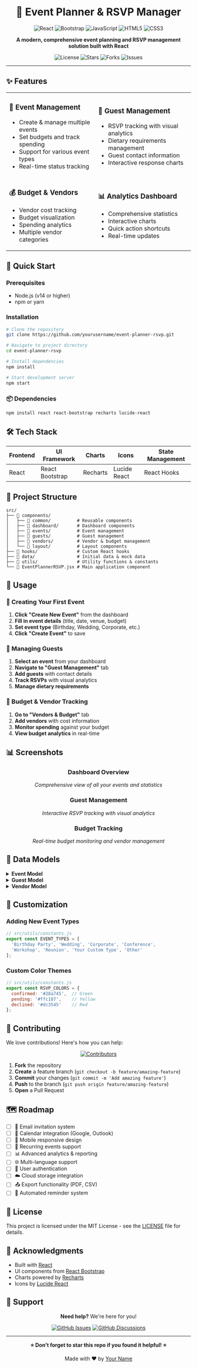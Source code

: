 <div align="center">

# 🎉 Event Planner & RSVP Manager

<p align="center">
  <img src="https://img.shields.io/badge/React-20232A?style=for-the-badge&logo=react&logoColor=61DAFB" alt="React" />
  <img src="https://img.shields.io/badge/Bootstrap-563D7C?style=for-the-badge&logo=bootstrap&logoColor=white" alt="Bootstrap" />
  <img src="https://img.shields.io/badge/JavaScript-F7DF1E?style=for-the-badge&logo=javascript&logoColor=black" alt="JavaScript" />
  <img src="https://img.shields.io/badge/HTML5-E34F26?style=for-the-badge&logo=html5&logoColor=white" alt="HTML5" />
  <img src="https://img.shields.io/badge/CSS3-1572B6?style=for-the-badge&logo=css3&logoColor=white" alt="CSS3" />
</p>

<p align="center">
  <strong>A modern, comprehensive event planning and RSVP management solution built with React</strong>
</p>

<p align="center">
  <img src="https://img.shields.io/github/license/yourusername/event-planner-rsvp?style=flat-square" alt="License" />
  <img src="https://img.shields.io/github/stars/yourusername/event-planner-rsvp?style=flat-square" alt="Stars" />
  <img src="https://img.shields.io/github/forks/yourusername/event-planner-rsvp?style=flat-square" alt="Forks" />
  <img src="https://img.shields.io/github/issues/yourusername/event-planner-rsvp?style=flat-square" alt="Issues" />
</p>

---

</div>

## ✨ Features

<table>
  <tr>
    <td>
      <h3>📅 Event Management</h3>
      <ul>
        <li>Create & manage multiple events</li>
        <li>Set budgets and track spending</li>
        <li>Support for various event types</li>
        <li>Real-time status tracking</li>
      </ul>
    </td>
    <td>
      <h3>👥 Guest Management</h3>
      <ul>
        <li>RSVP tracking with visual analytics</li>
        <li>Dietary requirements management</li>
        <li>Guest contact information</li>
        <li>Interactive response charts</li>
      </ul>
    </td>
  </tr>
  <tr>
    <td>
      <h3>💰 Budget & Vendors</h3>
      <ul>
        <li>Vendor cost tracking</li>
        <li>Budget visualization</li>
        <li>Spending analytics</li>
        <li>Multiple vendor categories</li>
      </ul>
    </td>
    <td>
      <h3>📊 Analytics Dashboard</h3>
      <ul>
        <li>Comprehensive statistics</li>
        <li>Interactive charts</li>
        <li>Quick action shortcuts</li>
        <li>Real-time updates</li>
      </ul>
    </td>
  </tr>
</table>

## 🚀 Quick Start

### Prerequisites

- Node.js (v14 or higher)
- npm or yarn

### Installation

```bash
# Clone the repository
git clone https://github.com/yourusername/event-planner-rsvp.git

# Navigate to project directory
cd event-planner-rsvp

# Install dependencies
npm install

# Start development server
npm start
```

### 📦 Dependencies

```bash
npm install react react-bootstrap recharts lucide-react
```

## 🛠️ Tech Stack

<div align="center">

| Frontend | UI Framework | Charts | Icons | State Management |
|----------|-------------|---------|-------|------------------|
| React | React Bootstrap | Recharts | Lucide React | React Hooks |

</div>

## 📁 Project Structure

```
src/
├── 📂 components/
│   ├── 📂 common/          # Reusable components
│   ├── 📂 dashboard/       # Dashboard components
│   ├── 📂 events/          # Event management
│   ├── 📂 guests/          # Guest management
│   ├── 📂 vendors/         # Vendor & budget management
│   └── 📂 layout/          # Layout components
├── 📂 hooks/               # Custom React hooks
├── 📂 data/                # Initial data & mock data
├── 📂 utils/               # Utility functions & constants
└── 📄 EventPlannerRSVP.jsx # Main application component
```

## 🎯 Usage

### 🎪 Creating Your First Event

1. **Click "Create New Event"** from the dashboard
2. **Fill in event details** (title, date, venue, budget)
3. **Set event type** (Birthday, Wedding, Corporate, etc.)
4. **Click "Create Event"** to save

### 🤝 Managing Guests

1. **Select an event** from your dashboard
2. **Navigate to "Guest Management"** tab
3. **Add guests** with contact details
4. **Track RSVPs** with visual analytics
5. **Manage dietary requirements**

### 💸 Budget & Vendor Tracking

1. **Go to "Vendors & Budget"** tab
2. **Add vendors** with cost information
3. **Monitor spending** against your budget
4. **View budget analytics** in real-time

## 📊 Screenshots

<div align="center">

### Dashboard Overview
*Comprehensive view of all your events and statistics*

### Guest Management
*Interactive RSVP tracking with visual analytics*

### Budget Tracking
*Real-time budget monitoring and vendor management*

</div>

## 🔧 Data Models

<details>
<summary><strong>Event Model</strong></summary>

```javascript
{
  id: number,
  title: string,
  date: string,
  time: string,
  venue: string,
  type: string,
  budget: number,
  description: string,
  maxAttendees: number,
  status: 'Planning' | 'Active' | 'Completed'
}
```
</details>

<details>
<summary><strong>Guest Model</strong></summary>

```javascript
{
  id: number,
  eventId: number,
  name: string,
  email: string,
  phone: string,
  status: 'Confirmed' | 'Pending' | 'Declined',
  dietaryReqs: string
}
```
</details>

<details>
<summary><strong>Vendor Model</strong></summary>

```javascript
{
  id: number,
  eventId: number,
  type: string,
  name: string,
  cost: number,
  status: 'Booked' | 'Pending' | 'Cancelled',
  contact: string
}
```
</details>

## 🎨 Customization

### Adding New Event Types

```javascript
// src/utils/constants.js
export const EVENT_TYPES = [
  'Birthday Party', 'Wedding', 'Corporate', 'Conference', 
  'Workshop', 'Reunion', 'Your Custom Type', 'Other'
];
```

### Custom Color Themes

```javascript
// src/utils/constants.js
export const RSVP_COLORS = {
  confirmed: '#28a745',  // Green
  pending: '#ffc107',    // Yellow
  declined: '#dc3545'    // Red
};
```

## 🤝 Contributing

We love contributions! Here's how you can help:

<div align="center">

[![Contributors](https://img.shields.io/github/contributors/yourusername/event-planner-rsvp?style=for-the-badge)](https://github.com/yourusername/event-planner-rsvp/graphs/contributors)

</div>

1. **Fork** the repository
2. **Create** a feature branch (`git checkout -b feature/amazing-feature`)
3. **Commit** your changes (`git commit -m 'Add amazing feature'`)
4. **Push** to the branch (`git push origin feature/amazing-feature`)
5. **Open** a Pull Request

## 🗺️ Roadmap

- [ ] 📧 Email invitation system
- [ ] 📅 Calendar integration (Google, Outlook)
- [ ] 📱 Mobile responsive design
- [ ] 🔄 Recurring events support
- [ ] 📊 Advanced analytics & reporting
- [ ] 🌐 Multi-language support
- [ ] 🔐 User authentication
- [ ] ☁️ Cloud storage integration
- [ ] 📤 Export functionality (PDF, CSV)
- [ ] 🔔 Automated reminder system

## 📄 License

This project is licensed under the MIT License - see the [LICENSE](LICENSE) file for details.

## 🙏 Acknowledgments

- Built with [React](https://reactjs.org/)
- UI components from [React Bootstrap](https://react-bootstrap.github.io/)
- Charts powered by [Recharts](https://recharts.org/)
- Icons by [Lucide React](https://lucide.dev/)

## 💬 Support

<div align="center">

**Need help?** We're here for you!

[![GitHub Issues](https://img.shields.io/github/issues/yourusername/event-planner-rsvp?style=for-the-badge)](https://github.com/yourusername/event-planner-rsvp/issues)
[![GitHub Discussions](https://img.shields.io/github/discussions/yourusername/event-planner-rsvp?style=for-the-badge)](https://github.com/yourusername/event-planner-rsvp/discussions)

</div>

---

<div align="center">

**⭐ Don't forget to star this repo if you found it helpful! ⭐**

Made with ❤️ by [Your Name](https://github.com/yourusername)

</div>
